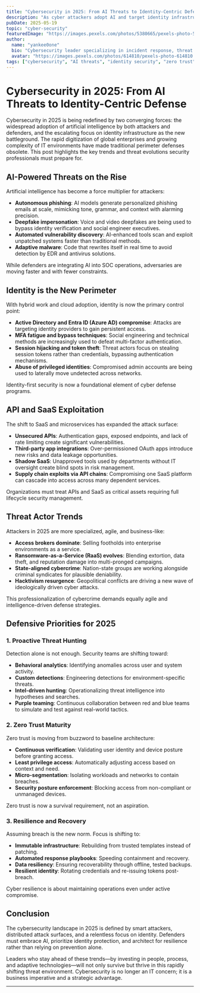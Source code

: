 ```yaml
---
title: "Cybersecurity in 2025: From AI Threats to Identity-Centric Defense"
description: "As cyber attackers adopt AI and target identity infrastructure, defenders must evolve with proactive threat hunting, zero trust, and resilient architectures."
pubDate: 2025-05-19
topic: "cyber-security"
featuredImage: "https://images.pexels.com/photos/5380665/pexels-photo-5380665.jpeg"
author:
  name: "yankee0one"
  bio: "Cybersecurity leader specializing in incident response, threat detection, and operations."
  avatar: "https://images.pexels.com/photos/614810/pexels-photo-614810.jpeg"
tags: ["cybersecurity", "AI threats", "identity security", "zero trust"]
---
```


# Cybersecurity in 2025: From AI Threats to Identity-Centric Defense

Cybersecurity in 2025 is being redefined by two converging forces: the widespread adoption of artificial intelligence by both attackers and defenders, and the escalating focus on identity infrastructure as the new battleground. The rapid digitization of global enterprises and growing complexity of IT environments have made traditional perimeter defenses obsolete. This post highlights the key trends and threat evolutions security professionals must prepare for.

## AI-Powered Threats on the Rise

Artificial intelligence has become a force multiplier for attackers:

- **Autonomous phishing**: AI models generate personalized phishing emails at scale, mimicking tone, grammar, and context with alarming precision.
- **Deepfake impersonation**: Voice and video deepfakes are being used to bypass identity verification and social engineer executives.
- **Automated vulnerability discovery**: AI-enhanced tools scan and exploit unpatched systems faster than traditional methods.
- **Adaptive malware**: Code that rewrites itself in real time to avoid detection by EDR and antivirus solutions.

While defenders are integrating AI into SOC operations, adversaries are moving faster and with fewer constraints.

## Identity is the New Perimeter

With hybrid work and cloud adoption, identity is now the primary control point:

- **Active Directory and Entra ID (Azure AD) compromise**: Attacks are targeting identity providers to gain persistent access.
- **MFA fatigue and bypass techniques**: Social engineering and technical methods are increasingly used to defeat multi-factor authentication.
- **Session hijacking and token theft**: Threat actors focus on stealing session tokens rather than credentials, bypassing authentication mechanisms.
- **Abuse of privileged identities**: Compromised admin accounts are being used to laterally move undetected across networks.

Identity-first security is now a foundational element of cyber defense programs.

## API and SaaS Exploitation

The shift to SaaS and microservices has expanded the attack surface:

- **Unsecured APIs**: Authentication gaps, exposed endpoints, and lack of rate limiting create significant vulnerabilities.
- **Third-party app integrations**: Over-permissioned OAuth apps introduce new risks and data leakage opportunities.
- **Shadow SaaS**: Unapproved tools used by departments without IT oversight create blind spots in risk management.
- **Supply chain exploits via API chains**: Compromising one SaaS platform can cascade into access across many dependent services.

Organizations must treat APIs and SaaS as critical assets requiring full lifecycle security management.

## Threat Actor Trends

Attackers in 2025 are more specialized, agile, and business-like:

- **Access brokers dominate**: Selling footholds into enterprise environments as a service.
- **Ransomware-as-a-Service (RaaS) evolves**: Blending extortion, data theft, and reputation damage into multi-pronged campaigns.
- **State-aligned cybercrime**: Nation-state groups are working alongside criminal syndicates for plausible deniability.
- **Hacktivism resurgence**: Geopolitical conflicts are driving a new wave of ideologically driven cyber attacks.

This professionalization of cybercrime demands equally agile and intelligence-driven defense strategies.

## Defensive Priorities for 2025

### 1. Proactive Threat Hunting

Detection alone is not enough. Security teams are shifting toward:

- **Behavioral analytics**: Identifying anomalies across user and system activity.
- **Custom detections**: Engineering detections for environment-specific threats.
- **Intel-driven hunting**: Operationalizing threat intelligence into hypotheses and searches.
- **Purple teaming**: Continuous collaboration between red and blue teams to simulate and test against real-world tactics.

### 2. Zero Trust Maturity

Zero trust is moving from buzzword to baseline architecture:

- **Continuous verification**: Validating user identity and device posture before granting access.
- **Least privilege access**: Automatically adjusting access based on context and need.
- **Micro-segmentation**: Isolating workloads and networks to contain breaches.
- **Security posture enforcement**: Blocking access from non-compliant or unmanaged devices.

Zero trust is now a survival requirement, not an aspiration.

### 3. Resilience and Recovery

Assuming breach is the new norm. Focus is shifting to:

- **Immutable infrastructure**: Rebuilding from trusted templates instead of patching.
- **Automated response playbooks**: Speeding containment and recovery.
- **Data resiliency**: Ensuring recoverability through offline, tested backups.
- **Resilient identity**: Rotating credentials and re-issuing tokens post-breach.

Cyber resilience is about maintaining operations even under active compromise.

## Conclusion

The cybersecurity landscape in 2025 is defined by smart attackers, distributed attack surfaces, and a relentless focus on identity. Defenders must embrace AI, prioritize identity protection, and architect for resilience rather than relying on prevention alone.

Leaders who stay ahead of these trends—by investing in people, process, and adaptive technologies—will not only survive but thrive in this rapidly shifting threat environment. Cybersecurity is no longer an IT concern; it is a business imperative and a strategic advantage.

---
